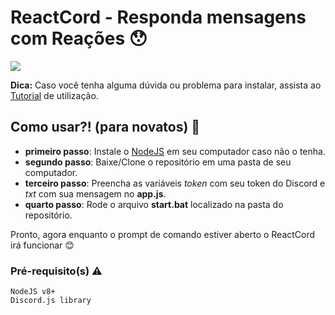 # ReactCord - Responda mensagens com Reações 😯
<img src="https://i.imgur.com/DyJe4yJ.gif">

__Dica:__ Caso você tenha alguma dúvida ou problema para instalar, assista ao [Tutorial](https://yt.be/) de utilização.

## Como usar?! (para novatos) 🤔

* __primeiro passo__: Instale o [NodeJS](https://nodejs.org/en/) em seu computador caso não o tenha.
* __segundo passo__: Baixe/Clone o repositório em uma pasta de seu computador.
* __terceiro passo__: Preencha as variáveis _token_ com seu token do Discord e _txt_ com sua mensagem no __app.js__.
* __quarto passo__: Rode o arquivo __start.bat__ localizado na pasta do repositório.

Pronto, agora enquanto o prompt de comando estiver aberto o ReactCord irá funcionar 😊

### Pré-requisito(s) ⚠

```
NodeJS v8+
Discord.js library
```
